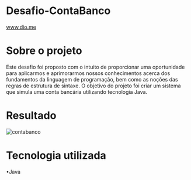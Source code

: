 # Desafio-ContaBanco
www.dio.me

# Sobre o projeto
Este desafio foi proposto com o intuito de proporcionar uma oportunidade para aplicarmos e aprimorarmos nossos conhecimentos acerca dos fundamentos da linguagem de programação, bem como as noções das regras de estrutura de sintaxe.
O objetivo do projeto foi criar um sistema que simula uma conta bancária utilizando tecnologia Java.

# Resultado
![contabanco](https://github.com/WellingtonHSL/Desafio-ContaBanco/assets/13171132/3725f5a2-3f0f-48b7-9f30-9642c181acd0)

# Tecnologia utilizada
•Java
